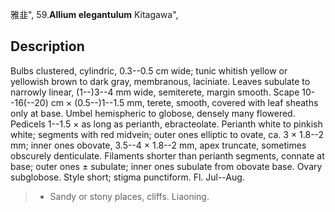 雅韭",
59.**Allium elegantulum** Kitagawa",

## Description
Bulbs clustered, cylindric, 0.3--0.5 cm wide; tunic whitish yellow or yellowish brown to dark gray, membranous, laciniate. Leaves subulate to narrowly linear, (1--)3--4 mm wide, semiterete, margin smooth. Scape 10--16(--20) cm × (0.5--)1--1.5 mm, terete, smooth, covered with leaf sheaths only at base. Umbel hemispheric to globose, densely many flowered. Pedicels 1--1.5 × as long as perianth, ebracteolate. Perianth white to pinkish white; segments with red midvein; outer ones elliptic to ovate, ca. 3 × 1.8--2 mm; inner ones obovate, 3.5--4 × 1.8--2 mm, apex truncate, sometimes obscurely denticulate. Filaments shorter than perianth segments, connate at base; outer ones ± subulate; inner ones subulate from obovate base. Ovary subglobose. Style short; stigma punctiform. Fl. Jul--Aug.

> * Sandy or stony places, cliffs. Liaoning.
